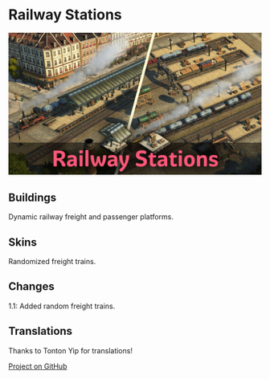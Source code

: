 # Railway Stations

![](./banner.jpg)

## Buildings

Dynamic railway freight and passenger platforms.

## Skins

Randomized freight trains.

## Changes

1.1: Added random freight trains.

## Translations

Thanks to Tonton Yip for translations!

[Project on GitHub](https://github.com/jakobharder/anno-1800-jakobs-mods)
